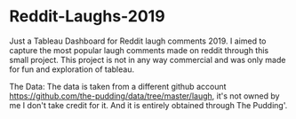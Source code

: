 # Reddit-Laughs-2019
Just a Tableau Dashboard for Reddit laugh comments 2019. 
I aimed to capture the most popular laugh comments made on reddit through this small project. 
This project is not in any way commercial and was only made for fun and exploration of tableau.


The Data:
The data is taken from a different github account https://github.com/the-pudding/data/tree/master/laugh, it's not owned by me
I don't take credit for it. And it is entirely obtained through The Pudding'.
